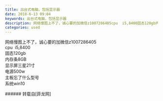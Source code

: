 ```yaml
---
title: 出台式电脑，包括显示器
date: 2018-6-13 09:04
keywords: 出台式电脑，包括显示器
description: 网络慢图上不了，诚心要的加微信z1007286405cpu  i5,8400固态120gb内存条8GB显示屏三星21寸电源500w主板忘了什么型号系统win10
categories: used
---
```

<td class="t_f" id="postmessage_1415691">

网络慢图上不了，诚心要的加微信z1007286405<br/>
cpu  i5,8400<br/>
固态120gb<br/>
内存条8GB<br/>
显示屏三星21寸<br/>
电源500w<br/>
主板忘了什么型号<br/>
系统win10<br/>
</td>
###### 转载自[菲龙网]